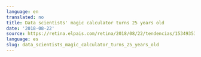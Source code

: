```yaml
---
language: en
translated: no
title: Data scientists' magic calculator turns 25 years old
date: '2018-08-22'
source: https://retina.elpais.com/retina/2018/08/22/tendencias/1534935352_747125.html
language: es
slug: data_scientists_magic_calculator_turns_25_years_old
---
```





